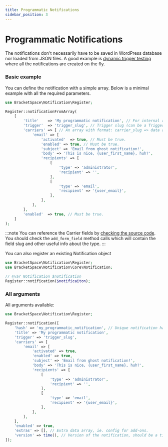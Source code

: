 ```yaml
---
title: Programmatic Notifications
sidebar_position: 3
---
```


# Programmatic Notifications

The notifications don't necessarily have to be saved in WordPress database nor loaded from JSON files. A good example is [dynamic trigger testing](../snippets/general/automatic-trigger-testing) where all the notifications are created on the fly.

### Basic example

You can define the notification with a simple array. Below is a minimal example with all the required parameters.

```php
use BracketSpace\Notification\Register;

Register::notificationFromArray(
    [
        'title'    => 'My programmatic notification', // For internal reference.
        'trigger'  => 'trigger_slug', // Trigger slug (can be a Triggerable object).
        'carriers' => [ // An array with format: carrier_slug => data array
            'email' => [
                'activated'  => true, // Must be true.
                'enabled' => true, // Must be true.
                'subject' => 'Email from ghost notification!', 
                'body' => 'This is nice, {user_first_name}, huh?',
                'recipients' => [
                    [
                        'type' => 'administrator',
                        'recipient' => '',
                    ],
                    [
                        'type' => 'email',
                        'recipient' => '{user_email}',
                    ],
                ],
            ],
        ],
        'enabled'  => true, // Must be true.
    ]
);
```

:::note
You can reference the Carrier fields by [checking the source code](https://github.com/BracketSpace/Notification/tree/master/class/Defaults/Carrier). You should check the `add_form_field` method calls which will contain the field slug and other useful info about the type.
:::

You can also register an existing Notification object

```php
use BracketSpace\Notification\Register;
use BracketSpace\Notification\Core\Notification;

// @var Notification $notification
Register::notification($notificaiton);
```

### All arguments

All arguments available:

```php
use BracketSpace\Notification\Register;

Register::notification([
    'hash' => 'my_programmatic_notification', // Unique notification hash, automatically generated.
    'title' => 'My programmatic notification',
    'trigger' => 'trigger_slug',
    'carriers' => [
        'email' => [
            'activated' => true,
            'enabled' => true,
            'subject' => 'Email from ghost notification!', 
            'body' => 'This is nice, {user_first_name}, huh?',
            'recipients' => [
                [
                    'type' => 'administrator',
                    'recipient' => '',
                ],
                [
                    'type' => 'email',
                    'recipient' => '{user_email}',
                ],
            ],
        ],
    ],
    'enabled' => true,
    'extras' => [], // Extra data array, ie. config for add-ons.
    'version' => time(), // Version of the notification, should be a timestamp. Default: current time.
]);
```